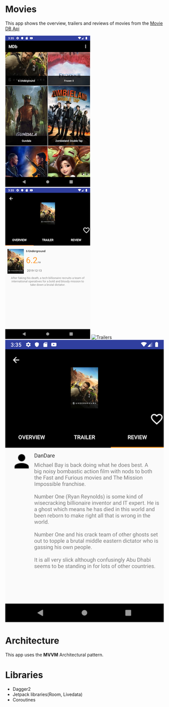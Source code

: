 # Movies
This app shows the overview, trailers and reviews of movies from the [Movie DB Api](http://themoviedb.org/)

![Home](home.png)
![Overview](overview.png)
![Trailers](trailer.png)
![Review](review.png)


# Architecture

This app uses the **MVVM** Architectural pattern.

# Libraries 

- Dagger2
- Jetpack libraries(Room, Livedata)
- Coroutines

